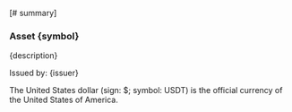 [# summary]
### Asset {symbol}

{description} 
 
Issued by: {issuer}

The United States dollar (sign: $; symbol: USDT) is the official currency of the United States of America.
